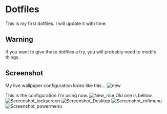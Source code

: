 # Dotfiles
This is my first dotfiles. I will update it with time.
## Warning
If you want to give these dotfiles a try, you will probably need to modify things.
## Screenshot
My live wallpaper configuration looks like this...
![new](https://github.com/3xg3lin/dotfiles/assets/73038148/fd1b5d9d-18df-4c91-b4f6-0c462c983ed0)

This is the configuration I'm using now.
![New_rice](https://github.com/3xg3lin/dotfiles/assets/73038148/1b703994-5a69-4b89-a4e1-8a39862977c2)
Old one is bellow.
![Screenshot_lockscreen](https://github.com/3xg3lin/dotfiles/assets/73038148/1c4f0809-9563-407f-a54a-ea2a113c0588)
![Screenshot_Desktop](https://github.com/3xg3lin/dotfiles/assets/73038148/5b06a2fc-8ccb-40db-886e-3edec848773f)
![Screenshot_rofimenu](https://github.com/3xg3lin/dotfiles/assets/73038148/38d8c3ac-01e7-4802-9f9b-a3844be161d9)
![Screenshot_powermenu](https://github.com/3xg3lin/dotfiles/assets/73038148/106660d5-2ff0-46ab-8728-db3b5af51253)
